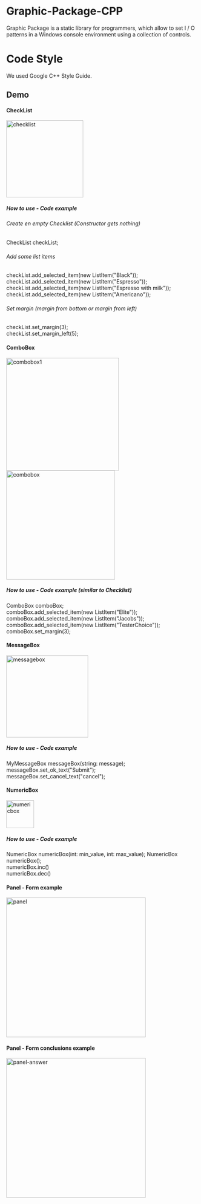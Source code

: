 

#  Graphic-Package-CPP

Graphic Package is a static library for programmers, which allow to set I / O patterns in a Windows console environment using a collection of controls.

# Code Style


We used Google C++ Style Guide.

## Demo

#### CheckList
<img width="203" alt="checklist" src="https://user-images.githubusercontent.com/34625584/43034212-248262d0-8ce1-11e8-8050-0dc9c0eca881.png">

##### How to use - Code example

###### Create en empty Checklist (Constructor gets nothing)
CheckList checkList;                       

###### Add some list items
checkList.add_selected_item(new ListItem("Black"));                 
checkList.add_selected_item(new ListItem("Espresso"));
checkList.add_selected_item(new ListItem("Espresso with milk"));
checkList.add_selected_item(new ListItem("Americano"));

###### Set margin (margin from bottom or margin from left)
checkList.set_margin(3);                                            
checkList.set_margin_left(5);                                       

#### ComboBox

<img width="297" alt="combobox1" src="https://user-images.githubusercontent.com/34625584/43034223-57a8bf7e-8ce1-11e8-9bfb-60440c13d6db.png">

<img width="287" alt="combobox" src="https://user-images.githubusercontent.com/34625584/43034221-42429ae2-8ce1-11e8-9d88-5b4c07b3c05a.png">

##### How to use - Code example (similar to Checklist)

ComboBox comboBox;                                      
comboBox.add_selected_item(new ListItem("Elite"));
comboBox.add_selected_item(new ListItem("Jacobs"));
comboBox.add_selected_item(new ListItem("TesterChoice"));
comboBox.set_margin(3);


#### MessageBox

<img width="216" alt="messagebox" src="https://user-images.githubusercontent.com/34625584/43034226-6ce58ae8-8ce1-11e8-839a-0a82bcda8180.png">

##### How to use - Code example 

MyMessageBox messageBox(string: message);  
messageBox.set_ok_text("Submit");           
messageBox.set_cancel_text("cancel");       

#### NumericBox
<img width="73" alt="numericbox" src="https://user-images.githubusercontent.com/34625584/43034238-9da36d9e-8ce1-11e8-8ce6-7bda201f94fb.png">

##### How to use - Code example 

NumericBox numericBox(int: min_value, int: max_value);
NumericBox numericBox();                                
numericBox.inc()                                        
numericBox.dec()                                        


#### Panel - Form example

<img width="368" alt="panel" src="https://trello-attachments.s3.amazonaws.com/5aec85de7ae4cd018396e831/5b0c31a824407fcd406a38ac/e6ab102ad9fc343904f4a7b1b1e2b38d/Screen_Shot_2018-07-13_at_20.49.22.png">

#### Panel - Form conclusions example

<img width="368" alt="panel-answer" src="https://trello-attachments.s3.amazonaws.com/5aec85de7ae4cd018396e831/5b0c31a824407fcd406a38ac/360690e493bc93656a805c01cd982a59/Screen_Shot_2018-07-13_at_20.45.57.png">
